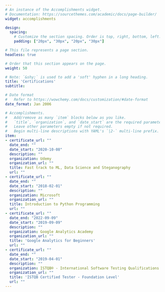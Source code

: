 ```yaml
---
# An instance of the Accomplishments widget.
# Documentation: https://sourcethemes.com/academic/docs/page-builder/
widget: accomplishments

design:
  spacing:
    # Customize the section spacing. Order is top, right, bottom, left.
    padding: ["20px", "30px", "20px", "30px"]

# This file represents a page section.
headless: true

# Order that this section appears on the page.
weight: 50

# Note: `&shy;` is used to add a 'soft' hyphen in a long heading.
title: 'Certifications'
subtitle:

# Date format
#   Refer to https://wowchemy.com/docs/customization/#date-format
date_format: Jan 2006

# Accomplishments.
#   Add/remove as many `item` blocks below as you like.
#   `title`, `organization`, and `date_start` are the required parameters.
#   Leave other parameters empty if not required.
#   Begin multi-line descriptions with YAML's `|2-` multi-line prefix.
item:
- certificate_url: ""
  date_end: ""
  date_start: "2020-10-08"
  description: ""
  organization: Udemy
  organization_url: ""
  title: Fast track to ML, Data Science and Steganography
  url: ""
- certificate_url: ""
  date_end: ""
  date_start: "2018-02-01"
  description: ""
  organization: Microsoft
  organization_url: ""
  title: Introduction to Python Programming
  url: ""
- certificate_url: ""
  date_end: "2022-09-09"
  date_start: "2019-09-09"
  description: ""
  organization: Google Analytics Academy
  organization_url: ""
  title: 'Google Analytics for Beginners'
  url: ""
- certificate_url: ""
  date_end: ""
  date_start: "2019-04-01"
  description: ""
  organization: ISTQB® - International Software Testing Qualifications Board
  organization_url: ""
  title: 'ISTQB Certified Tester - Foundation Level'
  url: ""
---
```

